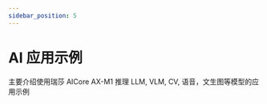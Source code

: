 ```yaml
---
sidebar_position: 5
---
```


# AI 应用示例

主要介绍使用瑞莎 AICore AX-M1 推理 LLM, VLM, CV, 语音，文生图等模型的应用示例

<DocCardList />

